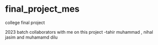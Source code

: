# final_project_mes
college final project 

2023 batch 
collaborators with me on this project 
-tahir muhammad , nihal jasim and muhamamd dilu
